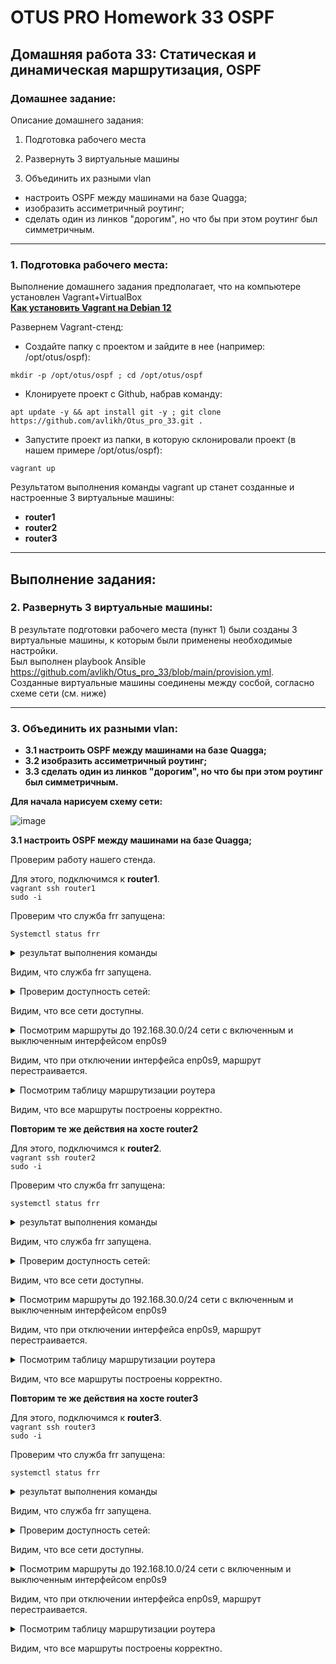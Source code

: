 # OTUS PRO Homework 33 OSPF

## Домашняя работа 33: Статическая и динамическая маршрутизация, OSPF

### Домашнее задание:
Описание домашнего задания:

1. Подготовка рабочего места

2. Развернуть 3 виртуальные машины

3. Объединить их разными vlan
* настроить OSPF между машинами на базе Quagga;
* изобразить ассиметричный роутинг;
* сделать один из линков "дорогим", но что бы при этом роутинг был симметричным. 
---
### 1. Подготовка рабочего места:
Выполнение домашнего задания предполагает, что на компьютере установлен Vagrant+VirtualBox   
**[Как установить Vagrant на Debian 12](https://github.com/avlikh/Install_Vagrant_Debian12/blob/main/README.md)**   

Развернем Vagrant-стенд:
  - Создайте папку с проектом и зайдите в нее (например: /opt/otus/ospf):
```
mkdir -p /opt/otus/ospf ; cd /opt/otus/ospf
```
  - Клонируете проект с Github, набрав команду:
```
apt update -y && apt install git -y ; git clone https://github.com/avlikh/Otus_pro_33.git .
```
  - Запустите проект из папки, в которую склонировали проект (в нашем примере /opt/otus/ospf):
```
vagrant up
```
Результатом выполнения команды vagrant up станет созданные и настроенные 3 виртуальные машины:    
    
* **router1** 
* **router2** 
* **router3**   

---


## Выполнение задания:
### 2. Развернуть 3 виртуальные машины:    
    
В результате подготовки рабочего места (пункт 1) были созданы 3 виртуальные машины, к которым были применены необходимые настройки.    
Был выполнен playbook Ansible https://github.com/avlikh/Otus_pro_33/blob/main/provision.yml.    
Созданные виртуальные машины соединены между сосбой, согласно схеме сети (см. ниже)

---

### 3. Объединить их разными vlan:
* **3.1 настроить OSPF между машинами на базе Quagga;**
* **3.2 изобразить ассиметричный роутинг;**
* **3.3 сделать один из линков "дорогим", но что бы при этом роутинг был симметричным.**
     
    
**Для начала нарисуем схему сети:**

![image](https://github.com/user-attachments/assets/33a02588-7054-4930-bdc5-cff49e2cc41e)
    
**3.1 настроить OSPF между машинами на базе Quagga;**    
     
Проверим работу нашего стенда.    

Для этого, подключимся к **router1**.    
`vagrant ssh router1`    
`sudo -i`    
    
Проверим что служба frr запущена:

```
Systemctl status frr
```

<details>
<summary> результат выполнения команды </summary>

```
● frr.service - FRRouting
     Loaded: loaded (/lib/systemd/system/frr.service; enabled; vendor preset: enabled)
     Active: active (running) since Wed 2025-03-12 11:51:13 UTC; 33min ago
       Docs: https://frrouting.readthedocs.io/en/latest/setup.html
    Process: 5732 ExecStart=/usr/lib/frr/frrinit.sh start (code=exited, status=0/SUCCESS)
   Main PID: 5750 (watchfrr)
     Status: "FRR Operational"
      Tasks: 10 (limit: 1117)
     Memory: 20.8M
     CGroup: /system.slice/frr.service
             ├─5750 /usr/lib/frr/watchfrr -d -F traditional zebra mgmtd ospfd staticd
             ├─5761 /usr/lib/frr/zebra -d -F traditional -A 127.0.0.1 -s 90000000
             ├─5766 /usr/lib/frr/mgmtd -d -F traditional -A 127.0.0.1
             ├─5768 /usr/lib/frr/ospfd -d -F traditional -A 127.0.0.1
             └─5771 /usr/lib/frr/staticd -d -F traditional -A 127.0.0.1

Mar 12 11:51:08 router1 ospfd[5768]: [VTVCM-Y2NW3] Configuration Read in Took: 00:00:00
Mar 12 11:51:08 router1 frrinit.sh[5778]: line 53: % Unknown command[4]: default-information originate always[5778|ospfd] Configuration file[/etc/frr/frr.conf] processing failure: 2
Mar 12 11:51:08 router1 watchfrr[5750]: [ZJW5C-1EHNT] restart all process 5751 exited with non-zero status 2
Mar 12 11:51:13 router1 watchfrr[5750]: [QDG3Y-BY5TN] staticd state -> up : connect succeeded
Mar 12 11:51:13 router1 watchfrr[5750]: [QDG3Y-BY5TN] mgmtd state -> up : connect succeeded
Mar 12 11:51:13 router1 watchfrr[5750]: [QDG3Y-BY5TN] zebra state -> up : connect succeeded
Mar 12 11:51:13 router1 watchfrr[5750]: [QDG3Y-BY5TN] ospfd state -> up : connect succeeded
Mar 12 11:51:13 router1 watchfrr[5750]: [KWE5Q-QNGFC] all daemons up, doing startup-complete notify
Mar 12 11:51:13 router1 frrinit.sh[5732]:  * Started watchfrr
Mar 12 11:51:13 router1 systemd[1]: Started FRRouting.
```
</details>

Видим, что служба frr запущена.    
    
<details>
<summary> Проверим доступность сетей: </summary>

```
root@router1:~# ping -c2 192.168.10.1
PING 192.168.10.1 (192.168.10.1) 56(84) bytes of data.
64 bytes from 192.168.10.1: icmp_seq=1 ttl=64 time=0.017 ms
64 bytes from 192.168.10.1: icmp_seq=2 ttl=64 time=0.091 ms

--- 192.168.10.1 ping statistics ---
2 packets transmitted, 2 received, 0% packet loss, time 1030ms
rtt min/avg/max/mdev = 0.017/0.054/0.091/0.037 ms
root@router1:~# ^C
root@router1:~# ^C
root@router1:~# ping -c2 192.168.20.1
PING 192.168.20.1 (192.168.20.1) 56(84) bytes of data.
64 bytes from 192.168.20.1: icmp_seq=1 ttl=63 time=2.57 ms
64 bytes from 192.168.20.1: icmp_seq=2 ttl=63 time=2.80 ms

--- 192.168.20.1 ping statistics ---
2 packets transmitted, 2 received, 0% packet loss, time 1003ms
rtt min/avg/max/mdev = 2.565/2.680/2.796/0.115 ms
root@router1:~# ^C
root@router1:~# ^C
root@router1:~# ping -c2 192.168.30.1
PING 192.168.30.1 (192.168.30.1) 56(84) bytes of data.
64 bytes from 192.168.30.1: icmp_seq=1 ttl=64 time=0.610 ms
64 bytes from 192.168.30.1: icmp_seq=2 ttl=64 time=1.45 ms

--- 192.168.30.1 ping statistics ---
2 packets transmitted, 2 received, 0% packet loss, time 1030ms
rtt min/avg/max/mdev = 0.610/1.032/1.454/0.422 ms
root@router1:~# ^C
root@router1:~# ^C
root@router1:~# ping -c2 10.0.10.1
PING 10.0.10.1 (10.0.10.1) 56(84) bytes of data.
64 bytes from 10.0.10.1: icmp_seq=1 ttl=64 time=0.020 ms
64 bytes from 10.0.10.1: icmp_seq=2 ttl=64 time=0.092 ms

--- 10.0.10.1 ping statistics ---
2 packets transmitted, 2 received, 0% packet loss, time 1024ms
rtt min/avg/max/mdev = 0.020/0.056/0.092/0.036 ms
root@router1:~# ^C
root@router1:~# ^C
root@router1:~# ping -c2 10.0.11.1
PING 10.0.11.1 (10.0.11.1) 56(84) bytes of data.
64 bytes from 10.0.11.1: icmp_seq=1 ttl=64 time=0.530 ms
64 bytes from 10.0.11.1: icmp_seq=2 ttl=64 time=1.59 ms

--- 10.0.11.1 ping statistics ---
2 packets transmitted, 2 received, 0% packet loss, time 1031ms
rtt min/avg/max/mdev = 0.530/1.060/1.591/0.530 ms
root@router1:~# ^C
root@router1:~# ^C
root@router1:~# ping -c2 10.0.12.1
PING 10.0.12.1 (10.0.12.1) 56(84) bytes of data.
64 bytes from 10.0.12.1: icmp_seq=1 ttl=64 time=0.019 ms
64 bytes from 10.0.12.1: icmp_seq=2 ttl=64 time=0.095 ms

--- 10.0.12.1 ping statistics ---
2 packets transmitted, 2 received, 0% packet loss, time 1006ms
rtt min/avg/max/mdev = 0.019/0.057/0.095/0.038 ms
```
</details>

Видим, что все сети доступны.
        
    

<details>
<summary> Посмотрим маршруты до 192.168.30.0/24 сети с включенным и выключенным интерфейсом enp0s9 </summary>

```
root@router1:~# traceroute 192.168.30.1
traceroute to 192.168.30.1 (192.168.30.1), 30 hops max, 60 byte packets
 1  192.168.30.1 (192.168.30.1)  0.457 ms  0.412 ms  0.388 ms
root@router1:~# ^C
root@router1:~# ^C
root@router1:~# ifconfig enp0s9 down
root@router1:~# ^C
root@router1:~# ^C
root@router1:~# traceroute 192.168.30.1
traceroute to 192.168.30.1 (192.168.30.1), 30 hops max, 60 byte packets
 1  10.0.10.2 (10.0.10.2)  0.488 ms  0.447 ms  0.425 ms
 2  192.168.30.1 (192.168.30.1)  0.861 ms  0.976 ms  0.782 ms
```
</details>
      
Видим, что при отключении интерфейса enp0s9, маршрут перестраивается.      

<details>
<summary> Посмотрим таблицу маршрутизации роутера </summary>

```
root@router1:~# ifconfig enp0s9 up
root@router1:~# vtysh

Hello, this is FRRouting (version 10.2.1).
Copyright 1996-2005 Kunihiro Ishiguro, et al.

router1# show ip route ospf
Codes: K - kernel route, C - connected, L - local, S - static,
       R - RIP, O - OSPF, I - IS-IS, B - BGP, E - EIGRP, N - NHRP,
       T - Table, v - VNC, V - VNC-Direct, A - Babel, F - PBR,
       f - OpenFabric, t - Table-Direct,
       > - selected route, * - FIB route, q - queued, r - rejected, b - backup
       t - trapped, o - offload failure

O   10.0.10.0/30 [110/1000] is directly connected, enp0s8, weight 1, 00:47:52
O>* 10.0.11.0/30 [110/200] via 10.0.12.2, enp0s9, weight 1, 00:00:21
O   10.0.12.0/30 [110/100] is directly connected, enp0s9, weight 1, 00:00:21
O   192.168.10.0/24 [110/100] is directly connected, enp0s10, weight 1, 00:48:22
O>* 192.168.20.0/24 [110/300] via 10.0.12.2, enp0s9, weight 1, 00:00:21
O>* 192.168.30.0/24 [110/200] via 10.0.12.2, enp0s9, weight 1, 00:00:21
```
</details>

Видим, что все маршруты построены корректно.    
    
**Повторим те же действия на хосте router2**

Для этого, подключимся к **router2**.    
`vagrant ssh router2`    
`sudo -i`    
    
Проверим что служба frr запущена:

```
systemctl status frr
```

<details>
<summary> результат выполнения команды </summary>

```
● frr.service - FRRouting
     Loaded: loaded (/lib/systemd/system/frr.service; enabled; vendor preset: enabled)
     Active: active (running) since Wed 2025-03-12 11:51:14 UTC; 56min ago
       Docs: https://frrouting.readthedocs.io/en/latest/setup.html
    Process: 5658 ExecStart=/usr/lib/frr/frrinit.sh start (code=exited, status=0/SUCCESS)
   Main PID: 5676 (watchfrr)
     Status: "FRR Operational"
      Tasks: 10 (limit: 1117)
     Memory: 20.9M
     CGroup: /system.slice/frr.service
             ├─5676 /usr/lib/frr/watchfrr -d -F traditional zebra mgmtd ospfd staticd
             ├─5687 /usr/lib/frr/zebra -d -F traditional -A 127.0.0.1 -s 90000000
             ├─5692 /usr/lib/frr/mgmtd -d -F traditional -A 127.0.0.1
             ├─5694 /usr/lib/frr/ospfd -d -F traditional -A 127.0.0.1
             └─5697 /usr/lib/frr/staticd -d -F traditional -A 127.0.0.1

Mar 12 11:51:09 router2 frrinit.sh[5704]: line 53: % Unknown command[4]: default-information originate always[5704|ospfd] Configuration file[/etc/frr/frr.conf] processing failure: 2
Mar 12 11:51:09 router2 watchfrr[5676]: [ZJW5C-1EHNT] restart all process 5677 exited with non-zero status 2
Mar 12 11:51:14 router2 watchfrr[5676]: [QDG3Y-BY5TN] mgmtd state -> up : connect succeeded
Mar 12 11:51:14 router2 watchfrr[5676]: [QDG3Y-BY5TN] staticd state -> up : connect succeeded
Mar 12 11:51:14 router2 watchfrr[5676]: [QDG3Y-BY5TN] ospfd state -> up : connect succeeded
Mar 12 11:51:14 router2 watchfrr[5676]: [QDG3Y-BY5TN] zebra state -> up : connect succeeded
Mar 12 11:51:14 router2 watchfrr[5676]: [KWE5Q-QNGFC] all daemons up, doing startup-complete notify
Mar 12 11:51:14 router2 frrinit.sh[5658]:  * Started watchfrr
Mar 12 11:51:14 router2 systemd[1]: Started FRRouting.
Mar 12 11:51:39 router2 ospfd[5694]: [S5PCG-77H23] Packet[DD]: Neighbor 192.168.50.10 Negotiation done (Master).
```
</details>

Видим, что служба frr запущена.    
    
<details>
<summary> Проверим доступность сетей: </summary>

```
root@router2:~# ping -c2 192.168.10.1
PING 192.168.10.1 (192.168.10.1) 56(84) bytes of data.
64 bytes from 192.168.10.1: icmp_seq=1 ttl=63 time=2.86 ms
64 bytes from 192.168.10.1: icmp_seq=2 ttl=63 time=3.14 ms

--- 192.168.10.1 ping statistics ---
2 packets transmitted, 2 received, 0% packet loss, time 1002ms
rtt min/avg/max/mdev = 2.864/3.001/3.138/0.137 ms
root@router2:~# ^C
root@router2:~# ^C
root@router2:~# ping -c2 192.168.20.1
PING 192.168.20.1 (192.168.20.1) 56(84) bytes of data.
64 bytes from 192.168.20.1: icmp_seq=1 ttl=64 time=0.019 ms
64 bytes from 192.168.20.1: icmp_seq=2 ttl=64 time=0.091 ms

--- 192.168.20.1 ping statistics ---
2 packets transmitted, 2 received, 0% packet loss, time 1456ms
rtt min/avg/max/mdev = 0.019/0.055/0.091/0.036 ms
root@router2:~# ^C
root@router2:~# ^C
root@router2:~# ping -c2 192.168.30.1
PING 192.168.30.1 (192.168.30.1) 56(84) bytes of data.
64 bytes from 192.168.30.1: icmp_seq=1 ttl=64 time=1.21 ms
64 bytes from 192.168.30.1: icmp_seq=2 ttl=64 time=1.04 ms

--- 192.168.30.1 ping statistics ---
2 packets transmitted, 2 received, 0% packet loss, time 1002ms
rtt min/avg/max/mdev = 1.043/1.128/1.214/0.085 ms
root@router2:~# ^C
root@router2:~# ^C
root@router2:~# ping -c2 10.0.10.1
PING 10.0.10.1 (10.0.10.1) 56(84) bytes of data.
64 bytes from 10.0.10.1: icmp_seq=1 ttl=64 time=0.690 ms
64 bytes from 10.0.10.1: icmp_seq=2 ttl=64 time=1.39 ms

--- 10.0.10.1 ping statistics ---
2 packets transmitted, 2 received, 0% packet loss, time 1014ms
rtt min/avg/max/mdev = 0.690/1.039/1.388/0.349 ms
root@router2:~# ^C
root@router2:~# ^C
root@router2:~# ping -c2 10.0.11.1
PING 10.0.11.1 (10.0.11.1) 56(84) bytes of data.
64 bytes from 10.0.11.1: icmp_seq=1 ttl=64 time=1.41 ms
64 bytes from 10.0.11.1: icmp_seq=2 ttl=64 time=1.54 ms

--- 10.0.11.1 ping statistics ---
2 packets transmitted, 2 received, 0% packet loss, time 1004ms
rtt min/avg/max/mdev = 1.406/1.473/1.540/0.067 ms
root@router2:~# ^C
root@router2:~# ^C
root@router2:~# ping -c2 10.0.12.1
PING 10.0.12.1 (10.0.12.1) 56(84) bytes of data.
64 bytes from 10.0.12.1: icmp_seq=1 ttl=63 time=1.08 ms
64 bytes from 10.0.12.1: icmp_seq=2 ttl=63 time=2.74 ms

--- 10.0.12.1 ping statistics ---
2 packets transmitted, 2 received, 0% packet loss, time 1129ms
rtt min/avg/max/mdev = 1.080/1.907/2.735/0.827 ms
```
</details>

Видим, что все сети доступны.
        
    

<details>
<summary> Посмотрим маршруты до 192.168.30.0/24 сети с включенным и выключенным интерфейсом enp0s9 </summary>

```
root@router2:~# traceroute 192.168.30.1
traceroute to 192.168.30.1 (192.168.30.1), 30 hops max, 60 byte packets
 1  192.168.30.1 (192.168.30.1)  1.246 ms  1.191 ms  1.118 ms
root@router2:~# ^C
root@router2:~# ^C
root@router2:~# ifconfig enp0s9 down
root@router2:~# ^C
root@router2:~# ^C
root@router2:~# traceroute 192.168.30.1
traceroute to 192.168.30.1 (192.168.30.1), 30 hops max, 60 byte packets
 1  10.0.10.1 (10.0.10.1)  0.985 ms  0.890 ms  0.843 ms
 2  192.168.30.1 (192.168.30.1)  2.420 ms  2.613 ms  2.536 ms
```
</details>
      
Видим, что при отключении интерфейса enp0s9, маршрут перестраивается.      

<details>
<summary> Посмотрим таблицу маршрутизации роутера </summary>

```
root@router2:~# ifconfig enp0s9 up
root@router2:~# vtysh

Hello, this is FRRouting (version 10.2.1).
Copyright 1996-2005 Kunihiro Ishiguro, et al.

router2# show ip route ospf
Codes: K - kernel route, C - connected, L - local, S - static,
       R - RIP, O - OSPF, I - IS-IS, B - BGP, E - EIGRP, N - NHRP,
       T - Table, v - VNC, V - VNC-Direct, A - Babel, F - PBR,
       f - OpenFabric, t - Table-Direct,
       > - selected route, * - FIB route, q - queued, r - rejected, b - backup
       t - trapped, o - offload failure

O   10.0.10.0/30 [110/1000] is directly connected, enp0s8, weight 1, 01:01:25
O   10.0.11.0/30 [110/100] is directly connected, enp0s9, weight 1, 00:00:02
O>* 10.0.12.0/30 [110/200] via 10.0.11.1, enp0s9, weight 1, 00:00:02
O>* 192.168.10.0/24 [110/300] via 10.0.11.1, enp0s9, weight 1, 00:00:02
O   192.168.20.0/24 [110/100] is directly connected, enp0s10, weight 1, 01:01:24
O>* 192.168.30.0/24 [110/200] via 10.0.11.1, enp0s9, weight 1, 00:00:02

```
</details>

Видим, что все маршруты построены корректно.    
    
**Повторим те же действия на хосте router3**
    
Для этого, подключимся к **router3**.    
`vagrant ssh router3`    
`sudo -i`    
    
Проверим что служба frr запущена:

```
systemctl status frr
```

<details>
<summary> результат выполнения команды </summary>

```
● frr.service - FRRouting
     Loaded: loaded (/lib/systemd/system/frr.service; enabled; vendor preset: enabled)
     Active: active (running) since Wed 2025-03-12 11:51:13 UTC; 1h 4min ago
       Docs: https://frrouting.readthedocs.io/en/latest/setup.html
    Process: 5567 ExecStart=/usr/lib/frr/frrinit.sh start (code=exited, status=0/SUCCESS)
   Main PID: 5584 (watchfrr)
     Status: "FRR Operational"
      Tasks: 10 (limit: 1117)
     Memory: 20.9M
     CGroup: /system.slice/frr.service
             ├─5584 /usr/lib/frr/watchfrr -d -F traditional zebra mgmtd ospfd staticd
             ├─5595 /usr/lib/frr/zebra -d -F traditional -A 127.0.0.1 -s 90000000
             ├─5600 /usr/lib/frr/mgmtd -d -F traditional -A 127.0.0.1
             ├─5602 /usr/lib/frr/ospfd -d -F traditional -A 127.0.0.1
             └─5605 /usr/lib/frr/staticd -d -F traditional -A 127.0.0.1

Mar 12 11:51:13 router3 watchfrr[5584]: [QDG3Y-BY5TN] mgmtd state -> up : connect succeeded
Mar 12 11:51:13 router3 watchfrr[5584]: [QDG3Y-BY5TN] zebra state -> up : connect succeeded
Mar 12 11:51:13 router3 watchfrr[5584]: [QDG3Y-BY5TN] ospfd state -> up : connect succeeded
Mar 12 11:51:13 router3 watchfrr[5584]: [KWE5Q-QNGFC] all daemons up, doing startup-complete notify
Mar 12 11:51:13 router3 frrinit.sh[5567]:  * Started watchfrr
Mar 12 11:51:13 router3 systemd[1]: Started FRRouting.
Mar 12 11:51:38 router3 ospfd[5602]: [S5PCG-77H23] Packet[DD]: Neighbor 192.168.50.11 Negotiation done (Master).
Mar 12 11:51:43 router3 ospfd[5602]: [S5PCG-77H23] Packet[DD]: Neighbor 192.168.50.10 Negotiation done (Master).
Mar 12 12:39:09 router3 ospfd[5602]: [S5PCG-77H23] Packet[DD]: Neighbor 192.168.50.10 Negotiation done (Master).
Mar 12 12:52:31 router3 ospfd[5602]: [S5PCG-77H23] Packet[DD]: Neighbor 192.168.50.11 Negotiation done (Master).
```
</details>

Видим, что служба frr запущена.    
    
<details>
<summary> Проверим доступность сетей: </summary>

```
root@router3:~# ping -c2 192.168.10.1
PING 192.168.10.1 (192.168.10.1) 56(84) bytes of data.
64 bytes from 192.168.10.1: icmp_seq=1 ttl=64 time=0.500 ms
64 bytes from 192.168.10.1: icmp_seq=2 ttl=64 time=1.44 ms

--- 192.168.10.1 ping statistics ---
2 packets transmitted, 2 received, 0% packet loss, time 1091ms
rtt min/avg/max/mdev = 0.500/0.970/1.440/0.470 ms
root@router3:~# ^C
root@router3:~# ^C
root@router3:~# ping -c2 192.168.20.1
PING 192.168.20.1 (192.168.20.1) 56(84) bytes of data.
64 bytes from 192.168.20.1: icmp_seq=1 ttl=64 time=0.493 ms
64 bytes from 192.168.20.1: icmp_seq=2 ttl=64 time=1.65 ms

--- 192.168.20.1 ping statistics ---
2 packets transmitted, 2 received, 0% packet loss, time 1029ms
rtt min/avg/max/mdev = 0.493/1.072/1.652/0.579 ms
root@router3:~# ^C
root@router3:~# ^C
root@router3:~# ping -c2 192.168.30.1
PING 192.168.30.1 (192.168.30.1) 56(84) bytes of data.
64 bytes from 192.168.30.1: icmp_seq=1 ttl=64 time=0.018 ms
64 bytes from 192.168.30.1: icmp_seq=2 ttl=64 time=0.155 ms

--- 192.168.30.1 ping statistics ---
2 packets transmitted, 2 received, 0% packet loss, time 1011ms
rtt min/avg/max/mdev = 0.018/0.086/0.155/0.068 ms
root@router3:~# ^C
root@router3:~# ^C
root@router3:~# ping -c2 10.0.10.1
PING 10.0.10.1 (10.0.10.1) 56(84) bytes of data.
64 bytes from 10.0.10.1: icmp_seq=1 ttl=64 time=1.00 ms
64 bytes from 10.0.10.1: icmp_seq=2 ttl=64 time=2.51 ms

--- 10.0.10.1 ping statistics ---
2 packets transmitted, 2 received, 0% packet loss, time 1025ms
rtt min/avg/max/mdev = 1.003/1.754/2.505/0.751 ms
root@router3:~# ^C
root@router3:~# ^C
root@router3:~# ping -c2 10.0.11.1
PING 10.0.11.1 (10.0.11.1) 56(84) bytes of data.
64 bytes from 10.0.11.1: icmp_seq=1 ttl=64 time=0.019 ms
64 bytes from 10.0.11.1: icmp_seq=2 ttl=64 time=0.104 ms

--- 10.0.11.1 ping statistics ---
2 packets transmitted, 2 received, 0% packet loss, time 1116ms
rtt min/avg/max/mdev = 0.019/0.061/0.104/0.042 ms
root@router3:~# ^C
root@router3:~# ^C
root@router3:~# ping -c2 10.0.12.1
PING 10.0.12.1 (10.0.12.1) 56(84) bytes of data.
64 bytes from 10.0.12.1: icmp_seq=1 ttl=64 time=0.616 ms
64 bytes from 10.0.12.1: icmp_seq=2 ttl=64 time=1.63 ms

--- 10.0.12.1 ping statistics ---
2 packets transmitted, 2 received, 0% packet loss, time 1034ms
rtt min/avg/max/mdev = 0.616/1.124/1.632/0.508 ms
```
</details>

Видим, что все сети доступны.
        
    

<details>
<summary> Посмотрим маршруты до 192.168.10.0/24 сети с включенным и выключенным интерфейсом enp0s9 </summary>

```
root@router3:~# traceroute 192.168.10.1
traceroute to 192.168.10.1 (192.168.10.1), 30 hops max, 60 byte packets
 1  192.168.10.1 (192.168.10.1)  0.821 ms  0.497 ms  0.437 ms
root@router3:~# ^C
root@router3:~# ^C
root@router3:~# ifconfig enp0s9 down
root@router3:~# traceroute 192.168.10.1
traceroute to 192.168.10.1 (192.168.10.1), 30 hops max, 60 byte packets
 1  10.0.11.2 (10.0.11.2)  0.894 ms  0.405 ms  0.552 ms
 2  192.168.10.1 (192.168.10.1)  0.811 ms  0.727 ms  0.626 ms
root@router3:~#
```
</details>
      
Видим, что при отключении интерфейса enp0s9, маршрут перестраивается.      

<details>
<summary> Посмотрим таблицу маршрутизации роутера </summary>

```
root@router3:~# ifconfig enp0s9 up
root@router3:~# vtysh

Hello, this is FRRouting (version 10.2.1).
Copyright 1996-2005 Kunihiro Ishiguro, et al.

router3# show ip route ospf
Codes: K - kernel route, C - connected, L - local, S - static,
       R - RIP, O - OSPF, I - IS-IS, B - BGP, E - EIGRP, N - NHRP,
       T - Table, v - VNC, V - VNC-Direct, A - Babel, F - PBR,
       f - OpenFabric, t - Table-Direct,
       > - selected route, * - FIB route, q - queued, r - rejected, b - backup
       t - trapped, o - offload failure

O>* 10.0.10.0/30 [110/1100] via 10.0.11.2, enp0s8, weight 1, 00:00:08
  *                         via 10.0.12.1, enp0s9, weight 1, 00:00:08
O   10.0.11.0/30 [110/100] is directly connected, enp0s8, weight 1, 01:09:59
O   10.0.12.0/30 [110/100] is directly connected, enp0s9, weight 1, 00:00:12
O>* 192.168.10.0/24 [110/200] via 10.0.12.1, enp0s9, weight 1, 00:00:08
O>* 192.168.20.0/24 [110/200] via 10.0.11.2, enp0s8, weight 1, 00:08:32
O   192.168.30.0/24 [110/100] is directly connected, enp0s10, weight 1, 01:09:59
```
</details>

Видим, что все маршруты построены корректно.
